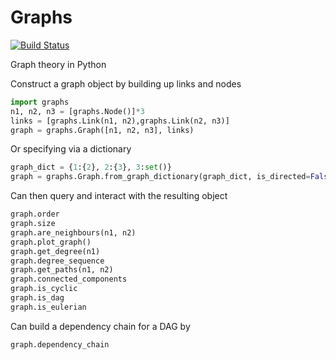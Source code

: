 # Graphs

[![Build Status](https://travis-ci.com/rshanker779/graphs.svg?token=mkYdbtmrXLBNV4N9yB9T&branch=master)](https://travis-ci.com/rshanker779/graphs)

Graph theory in Python

Construct a graph object by building up links and nodes
```python
import graphs
n1, n2, n3 = [graphs.Node()]*3
links = [graphs.Link(n1, n2),graphs.Link(n2, n3)]
graph = graphs.Graph([n1, n2, n3], links)
```

Or specifying via a dictionary
```python
graph_dict = {1:{2}, 2:{3}, 3:set()}
graph = graphs.Graph.from_graph_dictionary(graph_dict, is_directed=False)
```

Can then query and interact with the resulting object
```python
graph.order
graph.size
graph.are_neighbours(n1, n2)
graph.plot_graph()
graph.get_degree(n1)
graph.degree_sequence
graph.get_paths(n1, n2)
graph.connected_components
graph.is_cyclic
graph.is_dag
graph.is_eulerian
```

Can build a dependency chain for a DAG by
```python
graph.dependency_chain
```
